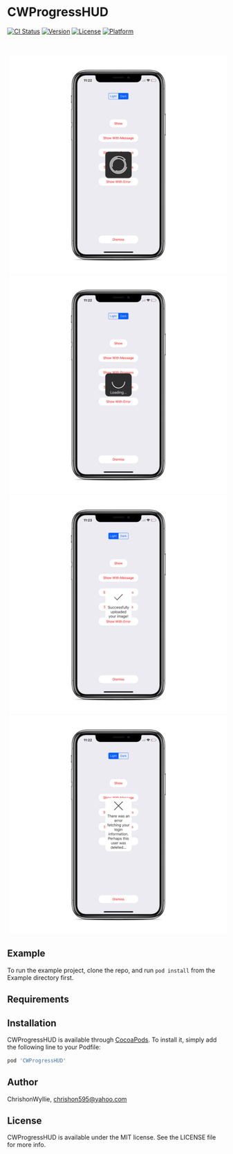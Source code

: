 # CWProgressHUD

[![CI Status](http://img.shields.io/travis/ChrishonWyllie/CWProgressHUD.svg?style=flat)](https://travis-ci.org/ChrishonWyllie/CWProgressHUD)
[![Version](https://img.shields.io/cocoapods/v/CWProgressHUD.svg?style=flat)](http://cocoapods.org/pods/CWProgressHUD)
[![License](https://img.shields.io/cocoapods/l/CWProgressHUD.svg?style=flat)](http://cocoapods.org/pods/CWProgressHUD)
[![Platform](https://img.shields.io/cocoapods/p/CWProgressHUD.svg?style=flat)](http://cocoapods.org/pods/CWProgressHUD)



<br />
<br />
<div id="images">
  <img style="display: inline; margin: 0 5px;" src="Github Images/dark-show_iphonexspacegrey_portrait.png" width=“120px" height=“320px" />
  <img style="display: inline; margin: 0 5px;" src="Github Images/dark-show-with-progres_iphonexspacegrey_portrait.png" width=“120px" height=“320px" />
  <img style="display: inline; margin: 0 5px;" src="Github Images/light-show-success-with-message_iphonexspacegrey_portrait.png" width=“120px" height=“320px" />
  <img style="display: inline; margin: 0 5px;" src="Github Images/light-show-error-with-message_iphonexspacegrey_portrait.png" width=“120px" height=“320px" />
</div>



## Example

To run the example project, clone the repo, and run `pod install` from the Example directory first.

## Requirements

## Installation

CWProgressHUD is available through [CocoaPods](http://cocoapods.org). To install
it, simply add the following line to your Podfile:

```ruby
pod 'CWProgressHUD'
```

## Author

ChrishonWyllie, chrishon595@yahoo.com

## License

CWProgressHUD is available under the MIT license. See the LICENSE file for more info.
